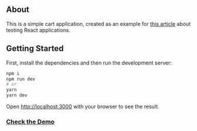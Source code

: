 ## About

This is a simple cart application, created as an example for [this article](https://dev.to/maciekgrzybek/testing-ui-next-js-typescript-jest-and-react-testing-library-4dkl) about testing React applications.

## Getting Started

First, install the dependencies and then run the development server:

```bash
npm i
npm run dev
# or
yarn
yarn dev
```

Open [http://localhost:3000](http://localhost:3000) with your browser to see the result.

### [Check the Demo](https://react-ts-testing-tutorial.vercel.app/)

